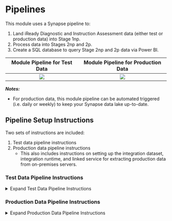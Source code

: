 # Pipelines

This module uses a Synapse pipeline to:
1. Land iReady Diagnostic and Instruction Assessment data (either test or production data) into Stage 1np.
2. Process data into Stages 2np and 2p.
3. Create a SQL database to query Stage 2np and 2p data via Power BI.

Module Pipeline for Test Data  | Module Pipeline for Production Data
:-------------------------:|:-------------------------:
![](https://github.com/microsoft/OpenEduAnalytics/blob/main/modules/module_catalog/iReady/docs/images/iReady%20test%20data%20pipeline%20screenshot.png) |  ![](https://github.com/microsoft/OpenEduAnalytics/blob/main/modules/module_catalog/iReady/docs/images/iReady%20prod%20data%20pipeline%20screenshot.png)  

<strong><em>Notes:</strong></em>
 - For production data, this module pipeline can be automated triggered (i.e. daily or weekly) to keep your Synapse data lake up-to-date.

## Pipeline Setup Instructions

Two sets of instructions are included:
1. Test data pipeline instructions
2. Production data pipeline instructions
    - This also includes instructions on setting up the integration dataset, integration runtime, and linked service for extracting production data from on-premises servers.

### Test Data Pipeline Instructions

<details><summary>Expand Test Data Pipeline Instructions</summary>
<p>

1. Complete the first steps of the [iReady module setup instructions](https://github.com/microsoft/OpenEduAnalytics/tree/main/modules/module_catalog/iReady#module-setup-instructions)
2. Download the [iReady pipeline template](https://github.com/microsoft/OpenEduAnalytics/blob/main/modules/module_catalog/iReady/pipeline/iready_pipeline_template.zip) locally to your computer.

3. Import the pipeline template to your Synapse workspace.
<img src="https://github.com/microsoft/OpenEduAnalytics/blob/main/modules/module_catalog/iReady/docs/images/Test%20Data%20Pipeline%20Instructions_1.png" width="600">

4. Assign the Synapse linked services needed to support the pipeline template.
<img src="https://github.com/microsoft/OpenEduAnalytics/blob/main/modules/module_catalog/iReady/docs/images/Test%20Data%20Pipeline%20Instructions_2.png" width="600">

5. Change the iReady_pipeline_template storageAccount parameter to be your storage account name.
<img src="https://github.com/microsoft/OpenEduAnalytics/blob/main/modules/module_catalog/iReady/docs/images/Test%20Data%20Pipeline%20Instructions_3.png" width="600">

6. Select a spark pool for the ingest_into_stage2p_and_2np notebook.
<img src="https://github.com/microsoft/OpenEduAnalytics/blob/main/modules/module_catalog/iReady/docs/images/Test%20Data%20Pipeline%20Instructions_4.png" width="600">

7. Trigger the pipeline manually.

8. Once the pipeline has successfully executed, verify that:

- Data has landed in Stage 1np
- Data has been processed to Stages 2p and 2np
- SQL database has been created

</p>
</details>

### Production Data Pipeline Instructions

<details><summary>Expand Production Data Pipeline Instructions</summary>
<p>

#### Preparing and Publishing the i-Ready Production Data Sub-Pipeline

1. Complete the [Test Data Pipeline Instructions](https://github.com/microsoft/OpenEduAnalytics/tree/main/modules/module_catalog/iReady/pipeline#test-data-pipeline-instructions), but do not execute the pipeline yet.
2. Review the [i-Ready Extraction Procedure for Manual-Upload](https://support.schooldata.net/hc/en-us/articles/230874107-i-Ready-Extract-Procedure-for-Manual-Upload) 
   - <strong><em>Note:</strong></em> Only the "Extracting the Data" and "Preparing file for manual upload" will be relevant. The rest of these instructions assume you will have uploaded the data to an on-premises server.
3. Download the iReady module pipeline template for the [production data ingestion](https://github.com/microsoft/OpenEduAnalytics/blob/main/modules/module_catalog/iReady/pipeline/Extracts/iready_data_ingestion.zip) and import it into your Synapse workspace. You will see a new sub-pipeline added to the pipeline Extracts folder.
![alt text](https://github.com/microsoft/OpenEduAnalytics/blob/main/modules/module_catalog/iReady/docs/images/prod_pipeline_instructions/step0_import_prod_pipeline_template.png)

4. Change the timezone in the pipeline parameters to match your own timezone
![alt text](https://github.com/microsoft/OpenEduAnalytics/blob/main/modules/module_catalog/iReady/docs/images/prod_pipeline_instructions/step1_change_timezone.png)

5. Select the "iReady\_SFTP" activity, and select the option to create a "New" Dataset, under "Settings".
![alt text](https://github.com/microsoft/OpenEduAnalytics/blob/main/modules/module_catalog/iReady/docs/images/prod_pipeline_instructions/step2_create_new_integration_dataset.png)

6. Search for and select "File system" as the new integration dataset, with the format as (assuming the i-Ready data format hasn't been changed) "DelimitedText". Then you will be prompted to set the properties of the integration dataset - we've named this as "OnPremCSVFiles\_SFTP" for these instructions. After naming, select the drop-down and choose to create a new "Linked service" (unless this has already been set up by your education system).

![alt text](https://github.com/microsoft/OpenEduAnalytics/blob/main/modules/module_catalog/iReady/docs/images/prod_pipeline_instructions/step3_setup_integration_dataset.png)

7. Name the new linked service connected to your on-premises server. Next, select the "Connect via integration runtime" drop-down, and create a "New" integration runtime setup.

![alt text](https://github.com/microsoft/OpenEduAnalytics/blob/main/modules/module_catalog/iReady/docs/images/prod_pipeline_instructions/step4_create_linked_service.png)

8. Choose the option of "Self-Hosted" to connect to your local on-premises server.

![alt text](https://github.com/microsoft/OpenEduAnalytics/blob/main/modules/module_catalog/iReady/docs/images/prod_pipeline_instructions/step5_self_hosted.png)

9. You will then be prompted with two options to setup this integration runtime. Choose one of these options and complete the setup.
    - <strong><em>Note:</strong></em> In the following instructional pictures, you'll notice these there's an error in the integration runtime setup. Assume that yours should have a green check next to it, once properly setup.

![alt text](https://github.com/microsoft/OpenEduAnalytics/blob/main/modules/module_catalog/iReady/docs/images/prod_pipeline_instructions/step6_choose_setup_of_integration_runtime.png)

10. Next, fill out the "Host", "User name", and "Azure Key Vault" fields. The host field should correlate with the on-premises folder path to these i-Ready data tables. The other two fields are used for authentication purposes, and should be filled out accordingly.

![alt text](https://github.com/microsoft/OpenEduAnalytics/blob/main/modules/module_catalog/iReady/docs/images/prod_pipeline_instructions/step7_choose_key_vault_option.png)
![alt text](https://github.com/microsoft/OpenEduAnalytics/blob/main/modules/module_catalog/iReady/docs/images/prod_pipeline_instructions/step8_example_filled_out.png)

11. After completing the setup of integration dataset, integration runtime, and linked service - you will need to make the connections to two pipeline activities. The first pipeline activity will be the "Get Metadata" activity. Connect your newly created on-premises integration dataset, and add a "Child items" argument under the "Field list".
![alt text](https://github.com/microsoft/OpenEduAnalytics/blob/main/modules/module_catalog/iReady/docs/images/prod_pipeline_instructions/step9_add_child_items_argument.png)
12. Drill through the the pipeline activities to the "Copy data" activity. Select the "Source" section, and connect the on-premises integration dataset. Choose the "Wildcard file path" and fill in first field as ".". Select the second field (after the slash), select "Add dynamic content". In here, type out @item().name
![alt text](https://github.com/microsoft/OpenEduAnalytics/blob/main/modules/module_catalog/iReady/docs/images/prod_pipeline_instructions/step10_integration_dataset_connection_for_data_ingestion.png)
13. Finally, publish this production data extraction sub-pipeline.

#### Attaching and Running the Production Data Sub-Pipeline to the Module Main Pipeline

1. Open the iready_pipeline_template. Replace the initial iready_copy_test_data sub-pipeline, with the iready_data_ingestion sub-pipeline.
2. Trigger the pipeline manually.
3. As with the test data, once the pipeline has successfully executed, verify that:

- Data has landed in Stage 1np
- Data has been processed to Stages 2p and 2np
- SQL database has been created

</p>
</details>


